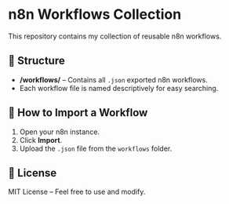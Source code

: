 # n8n Workflows Collection

This repository contains my collection of reusable n8n workflows.

## 📂 Structure
- **/workflows/** – Contains all `.json` exported n8n workflows.
- Each workflow file is named descriptively for easy searching.

## 🚀 How to Import a Workflow
1. Open your n8n instance.
2. Click **Import**.
3. Upload the `.json` file from the `workflows` folder.

## 📜 License
MIT License – Feel free to use and modify.
